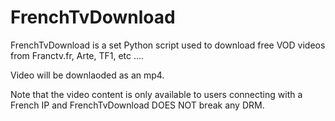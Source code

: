 # FrenchTvDownload
FrenchTvDownload is a set Python script used to download free VOD videos from Franctv.fr, Arte, TF1, etc ....

Video will be downlaoded as an mp4.

Note that the video content is only available to users connecting with a French IP and FrenchTvDownload DOES NOT break any DRM.
